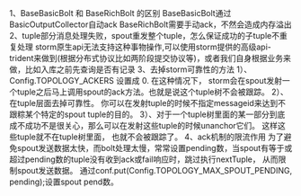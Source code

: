 1、BaseBasicBolt 和 BaseRichBolt 的区别
    BaseBasicBolt通过BasicOutputCollector自动ack
    BaseRichBolt需要手动ack，不然会造成内存溢出
2、tuple部分消息处理失败，spout重发整个tuple，怎么保证成功的子tuple不重复处理
    storm原生api无法支持这种事物操作,可以使用storm提供的高级api-trident来做到(根据分布式协议比如两阶段提交协议等)，或者我们自身根据业务来做，比如入库之前先查询是否有记录
3、去掉storm可靠性的方法
    1）、Config.TOPOLOGY_ACKERS 设置成 0. 在这种情况下， storm会在spout发射一个tuple之后马上调用spout的ack方法。也就是说这个tuple树不会被跟踪。
    2）、在tuple层面去掉可靠性。 你可以在发射tuple的时候不指定messageid来达到不跟粽某个特定的spout tuple的目的。
    3）、对于一个tuple树里面的某一部分到底成不成功不是很关心，那么可以在发射这些tuple的时候unanchor它们。 这样这些tuple就不在tuple树里面， 也就不会被跟踪了。
4、ack机制的限流作用
    为了避免spout发送数据太快，而bolt处理太慢，常常设置pending数，当spout有等于或超过pending数的tuple没有收到ack或fail响应时，跳过执行nextTuple， 从而限制spout发送数据。
    通过conf.put(Config.TOPOLOGY_MAX_SPOUT_PENDING, pending);设置spout pend数。